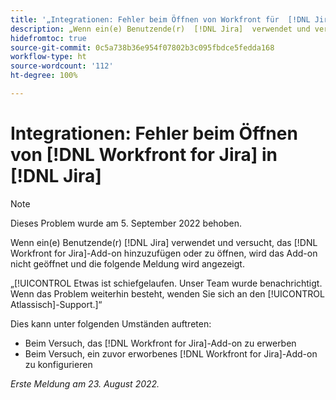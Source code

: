 ```yaml
---
title: '„Integrationen: Fehler beim Öffnen von Workfront für  [!DNL Jira]  in Jira“'
description: „Wenn ein(e) Benutzende(r)  [!DNL Jira]  verwendet und versucht, das  [!DNL Workfront for Jira] -Add-on hinzuzufügen oder zu öffnen, wird das Add-on nicht geöffnet und eine Fehlermeldung wird angezeigt.“
hidefromtoc: true
source-git-commit: 0c5a738b36e954f07802b3c095fbdce5fedda168
workflow-type: ht
source-wordcount: '112'
ht-degree: 100%

---
```



# Integrationen: Fehler beim Öffnen von [!DNL Workfront for Jira] in [!DNL Jira]

>[!NOTE]
>
>Dieses Problem wurde am 5. September 2022 behoben.

Wenn ein(e) Benutzende(r) [!DNL Jira] verwendet und versucht, das [!DNL Workfront for Jira]-Add-on hinzuzufügen oder zu öffnen, wird das Add-on nicht geöffnet und die folgende Meldung wird angezeigt.

„[!UICONTROL Etwas ist schiefgelaufen. Unser Team wurde benachrichtigt. Wenn das Problem weiterhin besteht, wenden Sie sich an den [!UICONTROL Atlassisch]-Support.]“

Dies kann unter folgenden Umständen auftreten:

* Beim Versuch, das [!DNL Workfront for Jira]-Add-on zu erwerben
* Beim Versuch, ein zuvor erworbenes [!DNL Workfront for Jira]-Add-on zu konfigurieren

_Erste Meldung am 23. August 2022._

